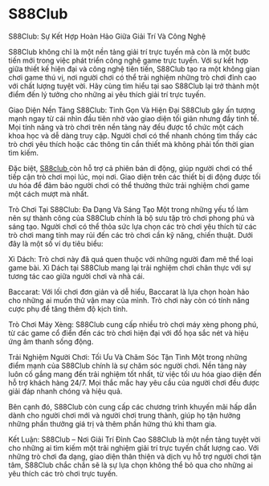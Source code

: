 # S88Club
S88Club: Sự Kết Hợp Hoàn Hảo Giữa Giải Trí Và Công Nghệ

S88Club không chỉ là một nền tảng giải trí trực tuyến mà còn là một bước tiến mới trong việc phát triển công nghệ game trực tuyến. Với sự kết hợp giữa thiết kế hiện đại và công nghệ tiên tiến, S88Club tạo ra một không gian chơi game thú vị, nơi người chơi có thể trải nghiệm những trò chơi đỉnh cao với chất lượng tuyệt vời. Hãy cùng tìm hiểu tại sao S88Club lại trở thành một điểm đến lý tưởng cho những ai yêu thích giải trí trực tuyến.

Giao Diện Nền Tảng S88Club: Tinh Gọn Và Hiện Đại
S88Club gây ấn tượng mạnh ngay từ cái nhìn đầu tiên nhờ vào giao diện tối giản nhưng đầy tinh tế. Mọi tính năng và trò chơi trên nền tảng này đều được tổ chức một cách khoa học và dễ dàng truy cập. Người chơi có thể nhanh chóng tìm thấy các trò chơi yêu thích hoặc các thông tin cần thiết mà không phải tốn thời gian tìm kiếm.

Đặc biệt, <a href="https://s88club.site"> S88club </a>  còn hỗ trợ cả phiên bản di động, giúp người chơi có thể tiếp cận trò chơi mọi lúc, mọi nơi. Giao diện trên các thiết bị di động được tối ưu hóa để đảm bảo người chơi có thể thưởng thức trải nghiệm chơi game một cách mượt mà nhất.

Trò Chơi Tại S88Club: Đa Dạng Và Sáng Tạo
Một trong những yếu tố làm nên sự thành công của S88Club chính là bộ sưu tập trò chơi phong phú và sáng tạo. Người chơi có thể thỏa sức lựa chọn các trò chơi yêu thích từ các trò chơi mang tính may rủi đến các trò chơi cần kỹ năng, chiến thuật. Dưới đây là một số ví dụ tiêu biểu:

Xì Dách: Trò chơi này đã quá quen thuộc với những người đam mê thể loại game bài. Xì Dách tại S88Club mang lại trải nghiệm chơi chân thực với sự tương tác cao giữa người chơi và nhà cái.

Baccarat: Với lối chơi đơn giản và dễ hiểu, Baccarat là lựa chọn hoàn hảo cho những ai muốn thử vận may của mình. Trò chơi này còn có tính năng cược phụ để tăng thêm độ kịch tính.

Trò Chơi Máy Xèng: S88Club cung cấp nhiều trò chơi máy xèng phong phú, từ các game cổ điển đến các trò chơi hiện đại với đồ họa sắc nét và hiệu ứng âm thanh sống động.

Trải Nghiệm Người Chơi: Tối Ưu Và Chăm Sóc Tận Tình
Một trong những điểm mạnh của S88Club chính là sự chăm sóc người chơi. Nền tảng này luôn cố gắng mang đến trải nghiệm tốt nhất, từ việc tối ưu hóa giao diện đến hỗ trợ khách hàng 24/7. Mọi thắc mắc hay yêu cầu của người chơi đều được giải đáp nhanh chóng và hiệu quả.

Bên cạnh đó, S88Club còn cung cấp các chương trình khuyến mãi hấp dẫn dành cho người chơi mới và người chơi trung thành, giúp họ tận hưởng những phần thưởng giá trị và thêm phần hứng thú khi tham gia.

Kết Luận: S88Club – Nơi Giải Trí Đỉnh Cao
S88Club là một nền tảng tuyệt vời cho những ai tìm kiếm một trải nghiệm giải trí trực tuyến chất lượng cao. Với những trò chơi đa dạng, giao diện thân thiện và dịch vụ hỗ trợ người chơi tận tâm, S88Club chắc chắn sẽ là sự lựa chọn không thể bỏ qua cho những ai yêu thích các trò chơi trực tuyến.

